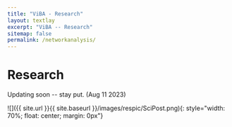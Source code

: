 ```yaml
---
title: "ViBA - Research"
layout: textlay
excerpt: "ViBA -- Research"
sitemap: false
permalink: /networkanalysis/
---
```


# Research

Updating soon -- stay put. (Aug 11 2023)

![]({{ site.url }}{{ site.baseurl }}/images/respic/SciPost.png){: style="width: 70%; float: center; margin: 0px"}


